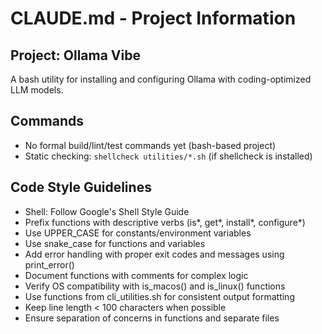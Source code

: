 # CLAUDE.md - Project Information

## Project: Ollama Vibe

A bash utility for installing and configuring Ollama with coding-optimized LLM models.

## Commands

- No formal build/lint/test commands yet (bash-based project)
- Static checking: `shellcheck utilities/*.sh` (if shellcheck is installed)

## Code Style Guidelines

- Shell: Follow Google's Shell Style Guide
- Prefix functions with descriptive verbs (is*, get*, install*, configure*)
- Use UPPER_CASE for constants/environment variables
- Use snake_case for functions and variables
- Add error handling with proper exit codes and messages using print_error()
- Document functions with comments for complex logic
- Verify OS compatibility with is_macos() and is_linux() functions
- Use functions from cli_utilities.sh for consistent output formatting
- Keep line length < 100 characters when possible
- Ensure separation of concerns in functions and separate files
